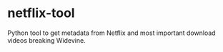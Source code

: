 # netflix-tool
Python tool to get metadata from Netflix and most important download videos breaking Widevine.
